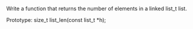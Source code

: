 Write a function that returns the number of elements in a linked list_t list.

Prototype: size_t list_len(const list_t *h);
